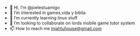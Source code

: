 - 👋 Hi, I’m @joelestuamigo
- 👀 I’m interested in games,vida y biblia
- 🌱 I’m currently learning linux stuff
- 💞️ I’m looking to collaborate on lords mobile game tutor system
- 📫 How to reach me injahtuhouse@gmail.com

<!---
joelestuamigo/joelestuamigo is a ✨ special ✨ repository because its `README.md` (this file) appears on your GitHub profile.
You can click the Preview link to take a look at your changes.
--->
